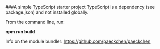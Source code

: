 ###A simple TypeScript starter project
TypeScript is a dependency (see package.json) and not installed globally.

From the command line, run:

**npm run build**

Info on the module bundler: https://github.com/paeckchen/paeckchen
